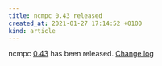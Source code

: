 ```yaml
---
title: ncmpc 0.43 released
created_at: 2021-01-27 17:14:52 +0100
kind: article
---
```


ncmpc [0.43](/download/ncmpc/0/ncmpc-0.43.tar.xz) has been released.
[Change log](https://raw.githubusercontent.com/MusicPlayerDaemon/ncmpc/v0.43/NEWS)
